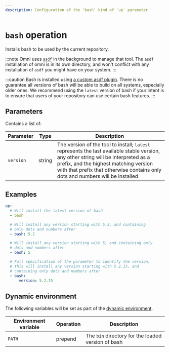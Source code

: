 ```yaml
---
description: Configuration of the `bash` kind of `up` parameter
---
```


# `bash` operation

Installs bash to be used by the current repository.

:::note
Omni uses [`asdf`](https://asdf-vm.com/) in the background to manage that tool. The `asdf` installation of omni is in its own directory, and won't conflict with any installation of `asdf` you might have on your system.
:::

:::caution
Bash is installed using [a custom asdf plugin](https://github.com/XaF/asdf-bash). There is no guarantee all versions of bash will be able to build on all systems, especially older ones. We recommend using the `latest` version of bash if your intent is to ensure that users of your repository can use certain bash features.
:::

## Parameters

Contains a list of:

| Parameter        | Type      | Description                                           |
|------------------|-----------|-------------------------------------------------------|
| `version` | string | The version of the tool to install; `latest` represents the last available stable version, any other string will be interpreted as a prefix, and the highest matching version with that prefix that otherwise contains only dots and numbers will be installed |

## Examples

```yaml
up:
  # Will install the latest version of bash
  - bash

  # Will install any version starting with 5.2, and containing
  # only dots and numbers after
  - bash: 5.2

  # Will install any version starting with 5, and containing only
  # dots and numbers after
  - bash: 5

  # Full specification of the parameter to identify the version;
  # this will install any version starting with 5.2.15, and
  # containing only dots and numbers after
  - bash:
      version: 5.2.15
```

## Dynamic environment

The following variables will be set as part of the [dynamic environment](/reference/dynamic-environment).

| Environment variable | Operation | Description |
|----------------------|-----------|-------------|
| `PATH` | prepend | The `bin` directory for the loaded version of bash |
